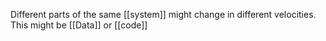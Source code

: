 Different parts of the same [[system]] might change in different velocities. This might be [[Data]] or [[code]]
